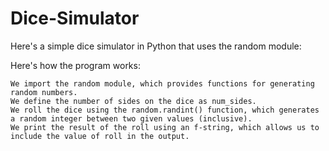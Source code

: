 # Dice-Simulator

Here's a simple dice simulator in Python that uses the random module:

Here's how the program works:

    We import the random module, which provides functions for generating random numbers.
    We define the number of sides on the dice as num_sides.
    We roll the dice using the random.randint() function, which generates a random integer between two given values (inclusive).
    We print the result of the roll using an f-string, which allows us to include the value of roll in the output.
